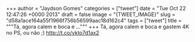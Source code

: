 
+++
author = "Jaydson Gomes"
categories = ["tweet"]
date = "Tue Oct 22 12:47:26 +0000 2013"
draft = false
image = "{TWEET_IMAGE}"
slug = "d58a1ace164a55f1966f756b56599aac18d162c4"
tags = ["tweet"]
title = """Tá, agora calem e boca e ..."""
+++
Tá, agora calem e boca e gastem 4K no PS, ou não ;) http://t.co/vkto7d1ax2
